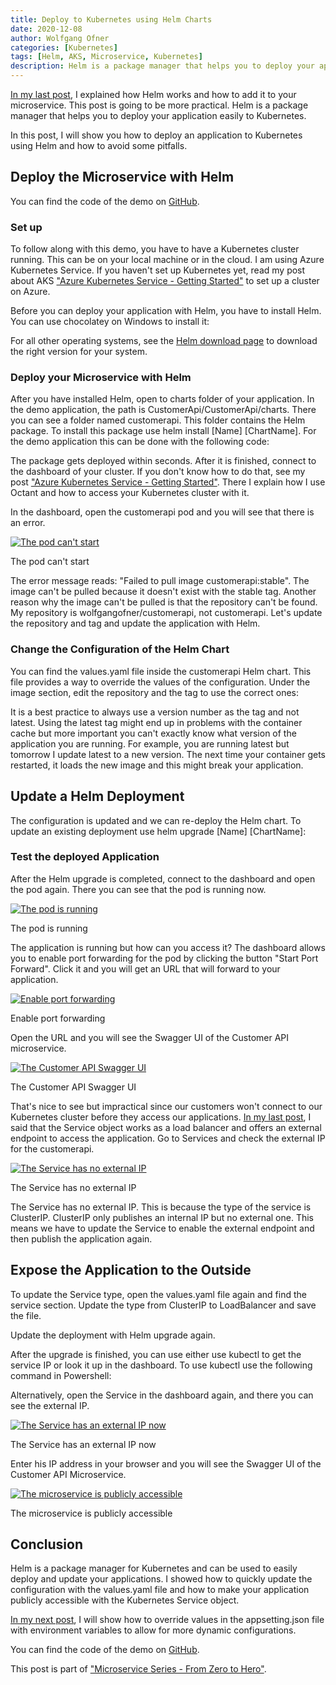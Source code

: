 ```yaml
---
title: Deploy to Kubernetes using Helm Charts
date: 2020-12-08
author: Wolfgang Ofner
categories: [Kubernetes]
tags: [Helm, AKS, Microservice, Kubernetes]
description: Helm is a package manager that helps you to deploy your application easily to Kubernetes. In this post, I will show you how to deploy an application to Kubernetes using Helm and how to avoid some pitfalls.
---
```

[In my last post](/helm-getting-started), I explained how Helm works and how to add it to your microservice. This post is going to be more practical. Helm is a package manager that helps you to deploy your application easily to Kubernetes. 

In this post, I will show you how to deploy an application to Kubernetes using Helm and how to avoid some pitfalls.

## Deploy the Microservice with Helm

You can find the code of the demo on <a href="https://github.com/WolfgangOfner/MicroserviceDemo" target="_blank" rel="noopener noreferrer">GitHub</a>.

### Set up
To follow along with this demo, you have to have a Kubernetes cluster running. This can be on your local machine or in the cloud. I am using Azure Kubernetes Service. If you haven't set up Kubernetes yet, read my post about AKS ["Azure Kubernetes Service - Getting Started"](/azure-kubernetes-service-getting-started) to set up a cluster on Azure.

Before you can deploy your application with Helm, you have to install Helm. You can use chocolatey on Windows to install it:

<script src="https://gist.github.com/WolfgangOfner/faad97940ad7a42fbf5eb6ce991ccc10.js"></script>

For all other operating systems, see the <a href="https://helm.sh/docs/intro/install" target="_blank" rel="noopener noreferrer">Helm download page</a> to download the right version for your system.

### Deploy your Microservice with Helm
After you have installed Helm, open to charts folder of your application. In the demo application, the path is CustomerApi/CustomerApi/charts. There you can see a folder named customerapi. This folder contains the Helm package. To install this package use helm install [Name] [ChartName]. For the demo application this can be done with the following code:

<script src="https://gist.github.com/WolfgangOfner/fd2c611b2b018bceaf69304f4afdd9ca.js"></script>

The package gets deployed within seconds. After it is finished, connect to the dashboard of your cluster. If you don't know how to do that, see my post ["Azure Kubernetes Service - Getting Started"](/azure-kubernetes-service-getting-started). There I explain how I use Octant and how to access your Kubernetes cluster with it.

In the dashboard, open the customerapi pod and you will see that there is an error.

<div class="col-12 col-sm-10 aligncenter">
  <a href="/assets/img/posts/2020/12/The-pod-can't-start.jpg"><img loading="lazy" src="/assets/img/posts/2020/12/The-pod-can't-start.jpg" alt="The pod can't start" /></a>
  
  <p>
    The pod can't start
  </p>
</div>

The error message reads: "Failed to pull image customerapi:stable". The image can't be pulled because it doesn't exist with the stable tag. Another reason why the image can't be pulled is that the repository can't be found. My repository is wolfgangofner/customerapi, not customerapi. Let's update the repository and tag and update the application with Helm.  

### Change the Configuration of the Helm Chart
You can find the values.yaml file inside the customerapi Helm chart. This file provides a way to override the values of the configuration. Under the image section, edit the repository and the tag to use the correct ones:

<script src="https://gist.github.com/WolfgangOfner/8c6c8eed8110392085bccdab137777e2.js"></script>

It is a best practice to always use a version number as the tag and not latest. Using the latest tag might end up in problems with the container cache but more important you can't exactly know what version of the application you are running. For example, you are running latest but tomorrow I update latest to a new version. The next time your container gets restarted, it loads the new image and this might break your application.

## Update a Helm Deployment
The configuration is updated and we can re-deploy the Helm chart. To update an existing deployment use helm upgrade [Name] [ChartName]:

<script src="https://gist.github.com/WolfgangOfner/ff39d5805455c58626b73920865e78a1.js"></script>

### Test the deployed Application
After the Helm upgrade is completed, connect to the dashboard and open the pod again. There you can see that the pod is running now.

<div class="col-12 col-sm-10 aligncenter">
  <a href="/assets/img/posts/2020/12/The-pod-is-running.jpg"><img loading="lazy" src="/assets/img/posts/2020/12/The-pod-is-running.jpg" alt="The pod is running" /></a>
  
  <p>
    The pod is running
  </p>
</div>

The application is running but how can you access it? The dashboard allows you to enable port forwarding for the pod by clicking the button "Start Port Forward". Click it and you will get an URL that will forward to your application.

<div class="col-12 col-sm-10 aligncenter">
  <a href="/assets/img/posts/2020/12/Enable-port-forwarding.jpg"><img loading="lazy" src="/assets/img/posts/2020/12/Enable-port-forwarding.jpg" alt="Enable port forwarding" /></a>
  
  <p>
    Enable port forwarding
  </p>
</div>

Open the URL and you will see the Swagger UI of the Customer API microservice.

<div class="col-12 col-sm-10 aligncenter">
  <a href="/assets/img/posts/2020/12/The-Customer-API-Swagger-UI.jpg"><img loading="lazy" src="/assets/img/posts/2020/12/The-Customer-API-Swagger-UI.jpg" alt="The Customer API Swagger UI" /></a>
  
  <p>
    The Customer API Swagger UI
  </p>
</div>

That's nice to see but impractical since our customers won't connect to our Kubernetes cluster before they access our applications. [In my last post](/helm-getting-started), I said that the Service object works as a load balancer and offers an external endpoint to access the application. Go to Services and check the external IP for the customerapi.

<div class="col-12 col-sm-10 aligncenter">
  <a href="/assets/img/posts/2020/12/The-Service-has-no-external-IP.jpg"><img loading="lazy" src="/assets/img/posts/2020/12/The-Service-has-no-external-IP.jpg" alt="The Service has no external IP" /></a>
  
  <p>
    The Service has no external IP
  </p>
</div>

The Service has no external IP. This is because the type of the service is ClusterIP. ClusterIP only publishes an internal IP but no external one. This means we have to update the Service to enable the external endpoint and then publish the application again.

## Expose the Application to the Outside
To update the Service type, open the values.yaml file again and find the service section. Update the type from ClusterIP to LoadBalancer and save the file.

<script src="https://gist.github.com/WolfgangOfner/33a834340d888f7427dc15c0bc4be162.js"></script>

Update the deployment with Helm upgrade again.

<script src="https://gist.github.com/WolfgangOfner/ff39d5805455c58626b73920865e78a1.js"></script>

After the upgrade is finished, you can use either use kubectl to get the service IP or look it up in the dashboard. To use kubectl use the following command in Powershell:

<script src="https://gist.github.com/WolfgangOfner/56ffdfbc8827130242528f41ef81dddf.js"></script>

Alternatively, open the Service in the dashboard again, and there you can see the external IP.

<div class="col-12 col-sm-10 aligncenter">
  <a href="/assets/img/posts/2020/12/The-Service-has-an-external-IP-now.jpg"><img loading="lazy" src="/assets/img/posts/2020/12/The-Service-has-an-external-IP-now.jpg" alt="The Service has an external IP now" /></a>
  
  <p>
   The Service has an external IP now
  </p>
</div>

Enter his IP address in your browser and you will see the Swagger UI of the Customer API Microservice.

<div class="col-12 col-sm-10 aligncenter">
  <a href="/assets/img/posts/2020/12/The-microservice-is-publicly-accessible.jpg"><img loading="lazy" src="/assets/img/posts/2020/12/The-microservice-is-publicly-accessible.jpg" alt="The microservice is publicly accessible" /></a>
  
  <p>
   The microservice is publicly accessible
  </p>
</div>

## Conclusion
Helm is a package manager for Kubernetes and can be used to easily deploy and update your applications. I showed how to quickly update the configuration with the values.yaml file and how to make your application publicly accessible with the Kubernetes Service object. 

[In my next post](/override-appsettings-in-kubernetes), I will show how to override values in the appsetting.json file with environment variables to allow for more dynamic configurations.

You can find the code of the demo on <a href="https://github.com/WolfgangOfner/MicroserviceDemo" target="_blank" rel="noopener noreferrer">GitHub</a>.

This post is part of ["Microservice Series - From Zero to Hero"](/microservice-series-from-zero-to-hero).